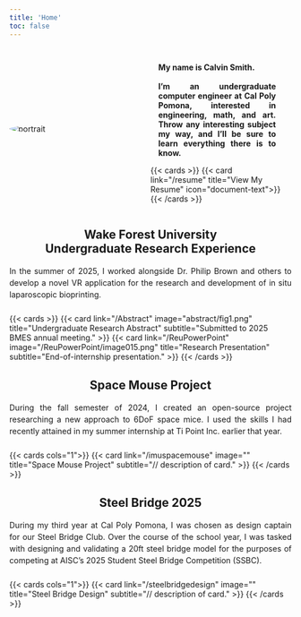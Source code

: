 ```yaml
---
title: 'Home'
toc: false
---
```

<!-- markdownlint-disable MD033 -->

<!-- CSS style classes. -->
<style>
main {
    font: 1.2rem 'Garamond';
}
.bio {
    flex: 1;
    margin: 1em 1em;
    text-align: justify;
    font-weight: bold;
}
.portrait {
    min-width:0;
    flex:1;
    align-self:center;
    margin: 0;
    border-radius: 50%;
}
.BioResumeDiv {
    min-width: 0;
    flex: 1;
    margin: 1em 1em;
}
.subtitle {
    text-align: justify;
    line-height: 1.5;
    margin: 1rem 0 1.5rem;
}
</style>

<!-- Profile picture and bio div. -->
<div style="display:flex;">
    <img src="/portrait.png" alt="portrait" class="portrait">
    </img>
    <div class="BioResumeDiv">
        <p class="bio">
            My name is Calvin Smith.<br><br>
            I’m an undergraduate computer engineer at Cal Poly Pomona, interested in engineering, math, and art. Throw any interesting subject my way, and I’ll be sure to learn everything there is to know.
        </p>
        {{< cards >}}
            {{< card link="/resume" title="View My Resume" icon="document-text">}}
        {{< /cards >}}
    </div>
</div>

<!-- WFU REU section. -->
<h2 style="text-align:center;">
    Wake Forest University<br>
    Undergraduate Research Experience
</h2>
<p class="subtitle">
    In the summer of 2025, I worked alongside Dr. Philip Brown and others to develop a novel VR application for the research and development of in situ laparoscopic bioprinting.
</p>
{{< cards >}}
  {{< card link="/Abstract" image="abstract/fig1.png" title="Undergraduate Research Abstract" subtitle="Submitted to 2025 BMES annual meeting." >}}
  {{< card link="/ReuPowerPoint" image="/ReuPowerPoint/image015.png" title="Research Presentation" subtitle="End-of-internship presentation." >}}
{{< /cards >}}

<!-- Mouse project section. -->
<h2 style="text-align:center;">
    Space Mouse Project
</h2>
<p class="subtitle">
    During the fall semester of 2024, I created an open-source project researching a new approach to 6DoF space mice. I used the skills I had recently attained in my summer internship at Ti Point Inc. earlier that year.
</p>
{{< cards cols="1">}}
    {{< card link="/imuspacemouse" image="" title="Space Mouse Project" subtitle="// description of card." >}}
{{< /cards >}}

<!-- Mouse project section. -->
<h2 style="text-align:center;">
    Steel Bridge 2025
</h2>
<p class="subtitle">
    During my third year at Cal Poly Pomona, I was chosen as design captain for our Steel Bridge Club. Over the course of the school year, I was tasked with designing and validating a 20ft steel bridge model for the purposes of competing at AISC’s 2025 Student Steel Bridge Competition (SSBC).
</p>
{{< cards cols="1">}}
    {{< card link="/steelbridgedesign" image="" title="Steel Bridge Design" subtitle="// description of card." >}}
{{< /cards >}}
